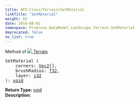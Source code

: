```yaml
---
title: API:Class/Terrain/SetMaterial
linkTitle: "SetMaterial"
weight: 83
date: 2019-08-02
namespace: Primrose.DataModel.Landscape.Terrain.SetMaterial
deprecated: false
no_list: true
---
```

Method of <a href="/docs/api-reference/Class/Terrain"><img src="/icons/silk/terrain.png"/>&nbsp;Terrain</a>
<pre class="method-declaration">
SetMaterial (
    corners: <span><a class="type" href="/docs/api-reference/DataType/Vec2">Vec2</a>[]</span>,
    brushRadius: <a class="type" href="/docs/api-reference/System/Primitives#single">f32</a>,
    layer: <a class="type" href="/docs/api-reference/System/Primitives#int32">i32</a>
): <a class="type" href="/docs/api-reference/System/void">void</a></pre>
<b>Return Type: </b>
<a class="type" href="/docs/api-reference/System/void">void</a>
<br/>
<b>Description: </b>